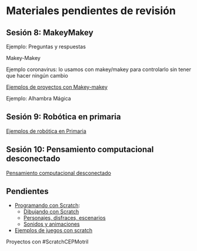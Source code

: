 # Materiales pendientes de revisión

## Sesión 8: MakeyMakey

Ejemplo: Preguntas y respuestas

Makey-Makey


Ejemplo  coronavirus: lo usamos con makey/makey para controlarlo sin tener que hacer ningún cambio

[Ejemplos de proyectos con Makey-makey](./MakeyMakey/README.md)

Ejemplo: Alhambra Mágica

## Sesión 9: Robótica en primaria

[Ejemplos de robótica en Primaria](./RoboticaPrimaria.md)

## Sesión 10: Pensamiento computacional desconectado

[Pensamiento computacional desconectado](./compOffline.md)


## Pendientes
* [Programando con Scratch](./Scratch.md):
  * [Dibujando con Scratch](./Scratch.md#vamos-a-dibujar)
  * [Personajes, disfraces, escenarios](./Scratch.md#personaje)
  * [Sonidos y animaciones](./Scratch.md#sonido)
* [Ejemplos de juegos con scratch](./Ejemplos.md)


Proyectos con #ScratchCEPMotril